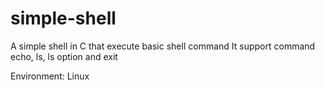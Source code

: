 # simple-shell
A simple shell in C that execute basic shell command
It support command echo, ls, ls option and exit

Environment: Linux
